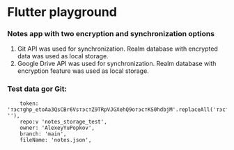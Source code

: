 # Flutter playground

 ### Notes app with two encryption and synchronization options  
 1) Git API was used for synchronization. Realm database with encrypted data was used as local storage.
 2) Google Drive API was used for synchronization. Realm database with encryption feature was used as local storage.

### Test data gor Git:
```
    token: 'тэстghp_etoAa3QsCBr6VsтэстZ9TRpVJGXehQ9oтэстKS0hdbjM'.replaceAll('тэст', ''),
    repo:v 'notes_storage_test',
    owner: 'AlexeyYuPopkov',
    branch: 'main',
    fileName: 'notes.json',
```
